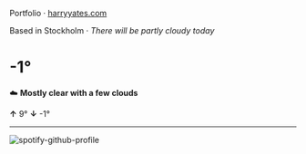 Portfolio · [harryyates.com](https://harryyates.com)

<!-- WEATHER_START -->
Based in Stockholm · *There will be partly cloudy today*

# -1°
☁️ **Mostly clear with a few clouds**

**↑** 9° **↓** -1°

---
<!-- WEATHER_END -->

<p align="left">
  <a>
    <img src="https://spotify-github-profile.kittinanx.com/api/view?uid=bigbello&cover_image=true&theme=natemoo-re&show_offline=true&background_color=121212&interchange=false&bar_color=53b14f&bar_color_cover=false" alt="spotify-github-profile">
  </a>
</p>
